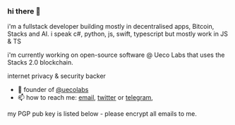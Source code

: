 ### hi there 👋

i'm a fullstack developer building mostly in decentralised apps, Bitcoin, Stacks and AI. i speak c#, python, js, swift, typescript but mostly work in JS & TS

i'm currently working on open-source software @ Ueco Labs that uses the Stacks 2.0 blockchain.

internet privacy & security backer

- 🔭 founder of [@uecolabs](https://github.com/uecolabs)
- 📫 how to reach me: [email](mailto:xelamade@protonmail.com), [twitter](https://twitter.com/xelamade) or [telegram](https://t.me/xelamade), 

my PGP pub key is listed below - please encrypt all emails to me.
